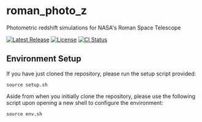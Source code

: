 # roman_photo_z

Photometric redshift simulations for NASA's Roman Space Telescope

[![Latest Release][release-badge]][release-url]
[![License][license-badge]](LICENSE)
[![CI Status][ci-badge]][ci-url]

[release-badge]: https://img.shields.io/github/v/release/austinlucaslake/roman_photo_z
[release-url]: https://github.com/austinlucaslake/roman_photo_z/releases/latest

[license-badge]: https://img.shields.io/github/license/austinlucaslake/roman_photo_z

[ci-badge]: https://github.com/austinlucaslake/roman_photo_z/actions/workflows/ci.yml/badge.svg
[ci-url]: https://github.com/austinlucaslake/roman_photo_z/actions

## Environment Setup

If you have just cloned the repository, please run the setup script provided:

`source setup.sh`

Aside from when you initially clone the repository, please use the following script upon opening a new shell to configure the environment:

`source env.sh`
